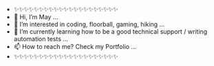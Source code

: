- ✨✨✨✨✨✨✨✨✨✨✨✨✨✨✨✨✨✨✨✨✨
- 👋 Hi, I’m May ...
- 👀 I’m interested in coding, floorball, gaming, hiking ...
- 🌱 I’m currently learning how to be a good technical support / writing automation tests ...
- 📫 How to reach me? Check my Portfolio ...
- ✨✨✨✨✨✨✨✨✨✨✨✨✨✨✨✨✨✨✨✨✨

<!---
May-Bj/May-Bj is a ✨ special ✨ repository because its `README.md` (this file) appears on your GitHub profile.
You can click the Preview link to take a look at your changes.
--->
